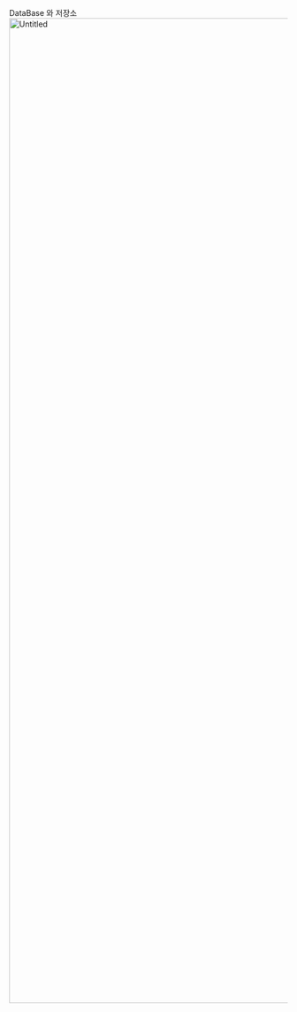 DataBase 와 저장소
<img width="1780" alt="Untitled" src="https://user-images.githubusercontent.com/55632055/204261768-d3bb8374-3e9e-4fa2-82c1-a754b9a334f5.png">
